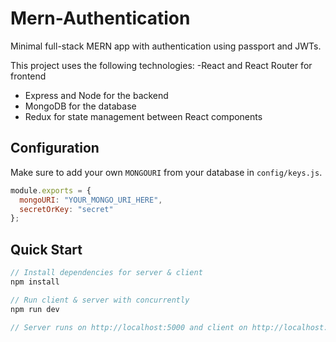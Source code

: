 # Mern-Authentication

Minimal full-stack MERN app with authentication using passport and JWTs.

This project uses the following technologies:
-React and React Router for frontend
- Express and Node for the backend
- MongoDB for the database
- Redux for state management between React components



## Configuration

Make sure to add your own `MONGOURI` from your database in `config/keys.js`.

```javascript
module.exports = {
  mongoURI: "YOUR_MONGO_URI_HERE",
  secretOrKey: "secret"
};
```

## Quick Start

```javascript
// Install dependencies for server & client
npm install 

// Run client & server with concurrently
npm run dev

// Server runs on http://localhost:5000 and client on http://localhost:3000
```


